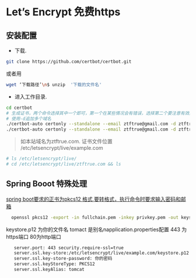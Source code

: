# Let’s Encrypt   免费https

## 安装配置

* 下载.

```sh
git clone https://github.com/certbot/certbot.git
```

或者用

```sh
wget ‘下载路径’\n$ unzip  '下载的文件名'
```

* 进入工作目录.

```sh
cd certbot
# 生成证书，两个命令选择其中一个即可，第一个在某些情况会有错误，选择第二个要注意有效期
# 使用-d追加多个域名
./certbot-auto certonly --standalone --email ztftrue@gmail.com -d ztftrue.com -d www.ztftrue.com
./certbot-auto certonly --standalone --email ztftrue@gmail.com -d ztftrue.com -d www.ztftrue.com --debug
```

> 如本站域名为ztftrue.com. 证书文件位置 /etc/letsencrypt/live/example.com

```sh
# ls /etc/letsencrypt/live/
# cd /etc/letsencrypt/live/ztftrue.com && ls
```

## Spring Booot 特殊处理

  [spring boot要求的正书为pkcs12 格式,要转格式，执行命令时要求输入密码和邮箱](https://stackoverflow.com/questions/36991562/how-can-i-set-up-a-letsencrypt-ssl-certificate-and-use-it-in-a-spring-boot-appli)

```sh
  openssl pkcs12 -export -in fullchain.pem -inkey privkey.pem -out keystore.p12 -name tomcat -CAfile chain.pem -caname root
 ```

   keystore.p12 为你的文件名 tomact 是别名napplication.properties配置  443 为https端口   80为http端口

```sh
   server.port: 443 security.require-ssl=true
   server.ssl.key-store:/etc/letsencrypt/live/example.com/keystore.p12  
   server.ssl.key-store-password: 你的密码
   server.ssl.keyStoreType: PKCS12
   server.ssl.keyAlias: tomcat
```